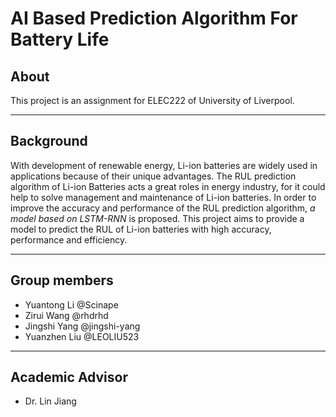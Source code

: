 # AI Based Prediction Algorithm For Battery Life
## About
This project is an assignment for ELEC222 of University of Liverpool.

---

## Background

With development of renewable energy, Li-ion batteries are widely used in applications because of their unique 
advantages. The RUL prediction algorithm of Li-ion Batteries acts a great roles in energy industry, for it could help 
to solve management and maintenance of Li-ion batteries.
In order to improve the accuracy and performance of the RUL prediction algorithm, *a model based on LSTM-RNN* is 
proposed.
This project aims to provide a model to predict the RUL of Li-ion batteries with high accuracy, performance and 
efficiency.

---

## Group members

- Yuantong Li @Scinape
- Zirui Wang @rhdrhd
- Jingshi Yang @jingshi-yang
- Yuanzhen Liu @LEOLIU523

---

## Academic Advisor

- Dr. Lin Jiang
